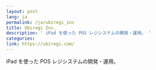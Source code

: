 ```yaml
---
layout: post
lang: ja
permalink: /ja/ubiregi_inc
title: Ubiregi Inc.
description: ' iPad を使った POS レジシステムの開発・運用。 '
categories: 
link: https://ubiregi.com/
---
```


<p>iPad を使った POS レジシステムの開発・運用。</p>
